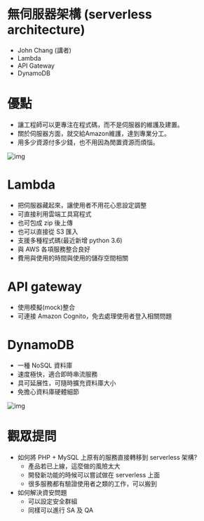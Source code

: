 # 無伺服器架構 (serverless architecture) 
- John Chang (講者)
- Lambda
- API Gateway
- DynamoDB

# 優點
- 讓工程師可以更專注在程式碼，而不是伺服器的維護及建置。
- 關於伺服器方面，就交給Amazon維護，達到專業分工。
- 用多少資源付多少錢，也不用因為閒置資源而煩惱。

![img ](http://i.imgur.com/z2DKU3e.gif)
# Lambda
- 把伺服器藏起來，讓使用者不用花心思設定調整
- 可直接利用雲端工具寫程式
- 也可包成 zip 後上傳
- 也可以直接從 S3 匯入
- 支援多種程式碼(最近新增 python 3.6)
- 與 AWS 各項服務整合良好
- 費用與使用的時間與使用的儲存空間相關

# API gateway
- 使用模擬(mock)整合
- 可連接 Amazon Cognito，免去處理使用者登入相關問題

# DynamoDB
- 一種 NoSQL 資料庫
- 速度極快，適合即時串流服務
- 具可延展性，可隨時擴充資料庫大小
- 免擔心資料庫硬體細節

![img](http://imgur.com/Y8WM4qg.png)

# 觀眾提問
- 如何將 PHP + MySQL 上原有的服務直接轉移到 serverless 架構?
  - 產品若已上線，這麼做的風險太大
  - 開發新功能的時候可以嘗試做在 serverless 上面
  - 很多服務都有驗證使用者之類的工作，可以搬到
- 如何解決資安問題
  - 可以設定安全群組
  - 同樣可以進行 SA 及 QA
